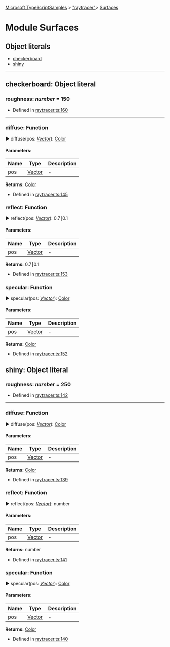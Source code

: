 [Microsoft TypeScriptSamples](../index.md) >  ["raytracer"](../modules/_raytracer_.md)>  [Surfaces](../modules/_raytracer_.surfaces.md)
# Module Surfaces








## Object literals
* [checkerboard](../modules/_raytracer_.surfaces.md#checkerboard)
* [shiny](../modules/_raytracer_.surfaces.md#shiny)

---





<a id="checkerboard"></a>
## checkerboard: Object literal

<a id="checkerboard.roughness"></a>

###  roughness:  *number*  = 150







* Defined in [raytracer.ts:160](https://github.com/tgreyuk/typedoc-plugin-markdown/blob/04105dc/samples/src/microsoft/raytracer.ts#L160)






----



<a id="checkerboard.diffuse"></a>
###  diffuse: Function

► diffuse(pos: *[Vector](../classes/_raytracer_.vector.md)*): [Color](../classes/_raytracer_.color.md)




#### Parameters:
| Name  | Type                | Description  |
| ------ | ------------------- | ------------ |
| pos  | [Vector](../classes/_raytracer_.vector.md) | - |



**Returns:** [Color](../classes/_raytracer_.color.md)







* Defined in [raytracer.ts:145](https://github.com/tgreyuk/typedoc-plugin-markdown/blob/04105dc/samples/src/microsoft/raytracer.ts#L145)










<a id="checkerboard.reflect"></a>
###  reflect: Function

► reflect(pos: *[Vector](../classes/_raytracer_.vector.md)*): 0.7⎮0.1




#### Parameters:
| Name  | Type                | Description  |
| ------ | ------------------- | ------------ |
| pos  | [Vector](../classes/_raytracer_.vector.md) | - |



**Returns:** 0.7⎮0.1







* Defined in [raytracer.ts:153](https://github.com/tgreyuk/typedoc-plugin-markdown/blob/04105dc/samples/src/microsoft/raytracer.ts#L153)










<a id="checkerboard.specular"></a>
###  specular: Function

► specular(pos: *[Vector](../classes/_raytracer_.vector.md)*): [Color](../classes/_raytracer_.color.md)




#### Parameters:
| Name  | Type                | Description  |
| ------ | ------------------- | ------------ |
| pos  | [Vector](../classes/_raytracer_.vector.md) | - |



**Returns:** [Color](../classes/_raytracer_.color.md)







* Defined in [raytracer.ts:152](https://github.com/tgreyuk/typedoc-plugin-markdown/blob/04105dc/samples/src/microsoft/raytracer.ts#L152)













<a id="shiny"></a>
## shiny: Object literal

<a id="shiny.roughness-1"></a>

###  roughness:  *number*  = 250







* Defined in [raytracer.ts:142](https://github.com/tgreyuk/typedoc-plugin-markdown/blob/04105dc/samples/src/microsoft/raytracer.ts#L142)






----



<a id="shiny.diffuse-1"></a>
###  diffuse: Function

► diffuse(pos: *[Vector](../classes/_raytracer_.vector.md)*): [Color](../classes/_raytracer_.color.md)




#### Parameters:
| Name  | Type                | Description  |
| ------ | ------------------- | ------------ |
| pos  | [Vector](../classes/_raytracer_.vector.md) | - |



**Returns:** [Color](../classes/_raytracer_.color.md)







* Defined in [raytracer.ts:139](https://github.com/tgreyuk/typedoc-plugin-markdown/blob/04105dc/samples/src/microsoft/raytracer.ts#L139)










<a id="shiny.reflect-1"></a>
###  reflect: Function

► reflect(pos: *[Vector](../classes/_raytracer_.vector.md)*): number




#### Parameters:
| Name  | Type                | Description  |
| ------ | ------------------- | ------------ |
| pos  | [Vector](../classes/_raytracer_.vector.md) | - |



**Returns:** number







* Defined in [raytracer.ts:141](https://github.com/tgreyuk/typedoc-plugin-markdown/blob/04105dc/samples/src/microsoft/raytracer.ts#L141)










<a id="shiny.specular-1"></a>
###  specular: Function

► specular(pos: *[Vector](../classes/_raytracer_.vector.md)*): [Color](../classes/_raytracer_.color.md)




#### Parameters:
| Name  | Type                | Description  |
| ------ | ------------------- | ------------ |
| pos  | [Vector](../classes/_raytracer_.vector.md) | - |



**Returns:** [Color](../classes/_raytracer_.color.md)







* Defined in [raytracer.ts:140](https://github.com/tgreyuk/typedoc-plugin-markdown/blob/04105dc/samples/src/microsoft/raytracer.ts#L140)














